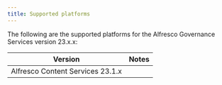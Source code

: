 ```yaml
---
title: Supported platforms
---
```


The following are the supported platforms for the Alfresco Governance Services version 23.x.x:

| Version | Notes |
| ------- | ----- |
| Alfresco Content Services 23.1.x |
